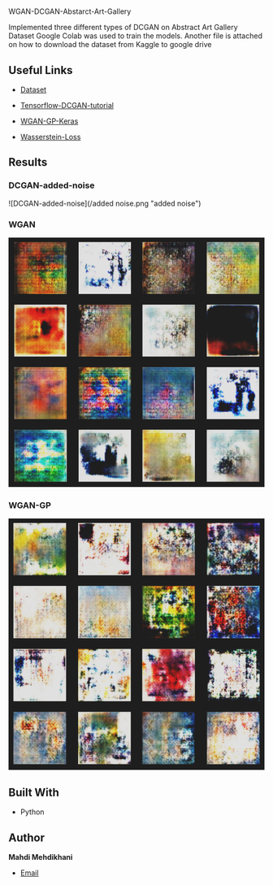 

<h1 align="center"><project-name></h1>
WGAN-DCGAN-Abstarct-Art-Gallery
  
  Implemented three different types of DCGAN on Abstract Art Gallery Dataset
  Google Colab was used to train the models. Another file is attached on how to download the dataset from Kaggle to google drive
<p align="center"><project-description></p>

## Useful Links

- [Dataset](https://www.kaggle.com/datasets/bryanb/abstract-art-gallery/ "Dataset")

- [Tensorflow-DCGAN-tutorial](https://www.tensorflow.org/tutorials/generative/dcgan/ "Tensorflow-DCGAN-tutorial")
  
- [WGAN-GP-Keras](https://keras.io/examples/generative/wgan_gp/ "WGAN-GP-Keras")
  
- [Wasserstein-Loss](https://keras.io/examples/generative/wgan_gp/ "WGAN-GP-Keras")
   

## Results
  ### DCGAN-added-noise
![DCGAN-added-noise](/added noise.png "added noise")
  
  ### WGAN
![WGAN](/WGAN.png "Home Page")

  ### WGAN-GP
![WGAN-GP](/Wgan-GP.png)


## Built With

- Python


## Author

**Mahdi Mehdikhani**
- [Email](mailto:mahdi.mehdikhani@gmail.com?subject=Hi "Hi!")
